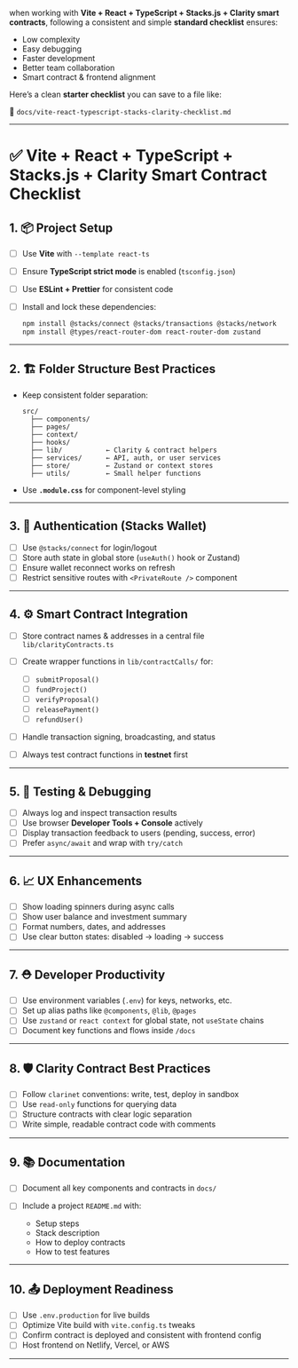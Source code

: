  when working with **Vite + React + TypeScript + Stacks.js + Clarity smart contracts**, following a consistent and simple **standard checklist** ensures:

* Low complexity
* Easy debugging
* Faster development
* Better team collaboration
* Smart contract & frontend alignment

Here’s a clean **starter checklist** you can save to a file like:

📄 `docs/vite-react-typescript-stacks-clarity-checklist.md`

---

# ✅ Vite + React + TypeScript + Stacks.js + Clarity Smart Contract Checklist

## 1. 📦 Project Setup

* [ ] Use **Vite** with `--template react-ts`
* [ ] Ensure **TypeScript strict mode** is enabled (`tsconfig.json`)
* [ ] Use **ESLint + Prettier** for consistent code
* [ ] Install and lock these dependencies:

  ```bash
  npm install @stacks/connect @stacks/transactions @stacks/network
  npm install @types/react-router-dom react-router-dom zustand
  ```

---

## 2. 🏗️ Folder Structure Best Practices

* Keep consistent folder separation:

  ```
  src/
    ├── components/
    ├── pages/
    ├── context/
    ├── hooks/
    ├── lib/           ← Clarity & contract helpers
    ├── services/      ← API, auth, or user services
    ├── store/         ← Zustand or context stores
    ├── utils/         ← Small helper functions
  ```

* Use **`.module.css`** for component-level styling

---

## 3. 🔐 Authentication (Stacks Wallet)

* [ ] Use `@stacks/connect` for login/logout
* [ ] Store auth state in global store (`useAuth()` hook or Zustand)
* [ ] Ensure wallet reconnect works on refresh
* [ ] Restrict sensitive routes with `<PrivateRoute />` component

---

## 4. ⚙️ Smart Contract Integration

* [ ] Store contract names & addresses in a central file `lib/clarityContracts.ts`
* [ ] Create wrapper functions in `lib/contractCalls/` for:

  * [ ] `submitProposal()`
  * [ ] `fundProject()`
  * [ ] `verifyProposal()`
  * [ ] `releasePayment()`
  * [ ] `refundUser()`
* [ ] Handle transaction signing, broadcasting, and status
* [ ] Always test contract functions in **testnet** first

---

## 5. 🧪 Testing & Debugging

* [ ] Always log and inspect transaction results
* [ ] Use browser **Developer Tools + Console** actively
* [ ] Display transaction feedback to users (pending, success, error)
* [ ] Prefer `async/await` and wrap with `try/catch`

---

## 6. 📈 UX Enhancements

* [ ] Show loading spinners during async calls
* [ ] Show user balance and investment summary
* [ ] Format numbers, dates, and addresses
* [ ] Use clear button states: disabled → loading → success

---

## 7. ⛑️ Developer Productivity

* [ ] Use environment variables (`.env`) for keys, networks, etc.
* [ ] Set up alias paths like `@components`, `@lib`, `@pages`
* [ ] Use `zustand` or `react context` for global state, not `useState` chains
* [ ] Document key functions and flows inside `/docs`

---

## 8. 🛡️ Clarity Contract Best Practices

* [ ] Follow `clarinet` conventions: write, test, deploy in sandbox
* [ ] Use `read-only` functions for querying data
* [ ] Structure contracts with clear logic separation
* [ ] Write simple, readable contract code with comments

---

## 9. 📚 Documentation

* [ ] Document all key components and contracts in `docs/`
* [ ] Include a project `README.md` with:

  * Setup steps
  * Stack description
  * How to deploy contracts
  * How to test features

---

## 10. 📤 Deployment Readiness

* [ ] Use `.env.production` for live builds
* [ ] Optimize Vite build with `vite.config.ts` tweaks
* [ ] Confirm contract is deployed and consistent with frontend config
* [ ] Host frontend on Netlify, Vercel, or AWS

---


